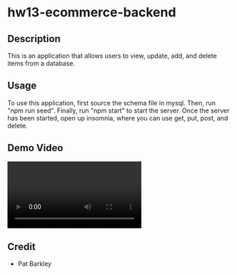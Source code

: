 # hw13-ecommerce-backend

## Description

This is an application that allows users to view, update, add, and delete items from a database. 

## Usage

To use this application, first source the schema file in mysql. Then, run "npm run seed". Finally, run "npm start"  to start the server. Once the server has been started, open up insomnia, where you can use get, put, post, and delete.

## Demo Video

![demo](./assets/hw13demo.webm)

## Credit

- Pat Barkley